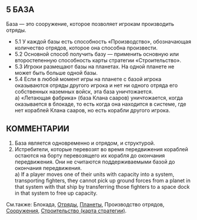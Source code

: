 5 БАЗА
---

База — это сооружение, которое позволяет игрокам производить отряды.
* 5.1 У каждой базы есть способность «Производство», обозначающая количество отрядов, которое она способна произвести.
* 5.2 Основной способ получить базу — применить основную или второстепенную способность карты стратегии «Строительство».
* 5.3 Игроки размещают базы на планетах. На одной планете не может быть больше одной базы.
* 5.4 Если в любой момент игры на планете с базой игрока оказываются отряды другого игрока и нет ни одного отряда его собственных наземных войск, эта база уничтожается.  
  а) «Летающая фабрика» (база Клана сааров) уничтожается, когда оказывается в блокаде, то есть когда она находится в системе, где нет кораблей Клана сааров, но есть корабли другого игрока.

КОММЕНТАРИИ
--- 
1) База является одновременно и отрядом, и структурой.
2) Истребители, которые перевозят во время передвижения кораблей остаются на борту перевозящего их корабля до окончания передвижения. Они не считаются поддерживаемыми базой до окончания передвижения.  
   а) If a player moves one of their units with capacity into a system, transporting fighters, they cannot pick up ground forces from a planet in that system with that ship by transferring those fighters to a space dock in that system to free up capacity.

См.также: Блокада, [Отряды](units.md), [Планеты](planets.md), Производство отрядов, [Сооружения](structures.md), [Строительство (карта стратегии)](construction_sc.md).
